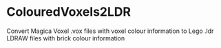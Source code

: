# ColouredVoxels2LDR
Convert Magica Voxel .vox files with voxel colour information to Lego .ldr LDRAW files with brick colour information
